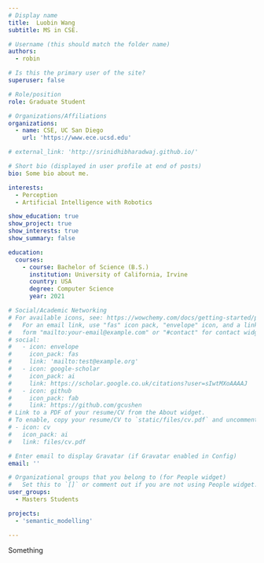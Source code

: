 ```yaml
---
# Display name
title:  Luobin Wang 
subtitle: MS in CSE.

# Username (this should match the folder name)
authors:
  - robin

# Is this the primary user of the site?
superuser: false

# Role/position
role: Graduate Student

# Organizations/Affiliations
organizations:
  - name: CSE, UC San Diego
    url: 'https://www.ece.ucsd.edu'

# external_link: 'http://srinidhibharadwaj.github.io/'

# Short bio (displayed in user profile at end of posts)
bio: Some bio about me.

interests:
  - Perception
  - Artificial Intelligence with Robotics

show_education: true
show_project: true
show_interests: true
show_summary: false

education:
  courses:
    - course: Bachelor of Science (B.S.)
      institution: University of California, Irvine
      country: USA
      degree: Computer Science
      year: 2021

# Social/Academic Networking
# For available icons, see: https://wowchemy.com/docs/getting-started/page-builder/#icons
#   For an email link, use "fas" icon pack, "envelope" icon, and a link in the
#   form "mailto:your-email@example.com" or "#contact" for contact widget.
# social:
#   - icon: envelope
#     icon_pack: fas
#     link: 'mailto:test@example.org'
#   - icon: google-scholar
#     icon_pack: ai
#     link: https://scholar.google.co.uk/citations?user=sIwtMXoAAAAJ
#   - icon: github
#     icon_pack: fab
#     link: https://github.com/gcushen
# Link to a PDF of your resume/CV from the About widget.
# To enable, copy your resume/CV to `static/files/cv.pdf` and uncomment the lines below.
# - icon: cv
#   icon_pack: ai
#   link: files/cv.pdf

# Enter email to display Gravatar (if Gravatar enabled in Config)
email: ''

# Organizational groups that you belong to (for People widget)
#   Set this to `[]` or comment out if you are not using People widget.
user_groups:
  - Masters Students

projects:
  - 'semantic_modelling'

---
```


Something